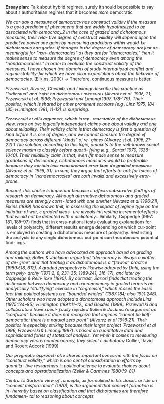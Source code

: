 **Essay plan:**
Talk about hybrid regimes, surely it should be possible to say about a authoritarian regimes that it becomes *more* democratic

*We can say a measure of democracy has construct validity*
*if the measure is a good predictor of phenomena that are*
*widely hypothesized to be associated with democracy.2 In*
*the case of graded and dichotomous measures, their rela-*
*tive degree of construct validity will depend upon the*
*predictive power one gains by measuring gradations*
*within would-be dichotomous categories. If changes in*
*the degree of democracy are just as meaningful for "non-*
*democracies" as they are for "democracies," then it makes*
*sense to measure the degree of democracy even among*
*the "nondemocracies." In order to evaluate the construct*
*validity of the measures, I have chosen two domains of*
*study-international conflict and regime stability-for*
*which we have clear expectations about the behavior of*
*democracies.*
(Elikins, 2000)
-> Therefore, continuous measure is better.

*Przeworski, Alvarez, Cheibub, and Limongi describe this
practice as "ludicrous" and insist on dichotomous measures (Alvarez et al.
1996, 21; Przeworski et al. 1996; Przeworski and Limongi 1997, 178-179).
Their position, which is shared by other prominent scholars (e.g., Linz
1975, 184-185; Huntington 1991, 11-12), is surprising.*

*Przeworski et al.'s argument, which is rep-*
*resentative of the dichotomous view, rests on two logically independent*
*claims-one about validity and one about reliability. Their validity claim is*
*that democracy is first a question of kind before it is one of degree, and we*
*cannot measure the degree of democracy across different "kinds" of re-*
*gimes (Alvarez et al. 1996, 21-22).1 The solution, according to this logic,*
*amounts to the well-known social science maxim to classify before quanti-*
*fying (e.g., Sartori 1970, 1036-1040). Their reliability claim is that, even ifit*
*made sense to measure gradations of democracy, dichotomous measures*
*would be preferable because they contain less measurement error than do*
*graded measures (Alvarez et al. 1996, 31). In sum, they argue that efforts to
look for traces of democracy in "nondemocracies" are
both invalid and excessively error-prone.*

*Second, this choice is important because it affects substantive findings of research on democracy. Although alternative dichotomous and graded measures are strongly corre- lated with one another (Alvarez et al 1996:21), Elkins (1999) has shown that, in assessing the impact of regime type on the initiation of war, a graded meas- ure reveals interesting incremental effects that would not be detected with a dichotomy*...Similarly, Coppedge (1997: 181, 189–97) finds that in cross-national tests evaluating explanations for levels of polyarchy, different results emerge depending on which cut-point is employed in creating a dichotomous measure of polyarchy. Restricting the analysis to any single dichotomous cut-point can thus obscure potential find- ings.

*Among the authors who have advocated an approach based on grading and ranking, Bollen & Jackman argue that “democracy is always a matter of de- gree” and that treating it as dichotomous is a “flawed” practice (1989:618, 612). A graded perspective is likewise adopted by Dahl, using the term poly- archy (1971:2, 8, 231–35; 1989:241, 316–17), and later by Coppedge & Rein- icke (1990). By contrast, Sartori finds that treating the distinction between democracy and nondemocracy in graded terms is an analytically “stultifying” exercise in “degreeism,” which misses the basic fact that political systems are “bounded wholes” (1987:184; also 1991:248). Other scholars who have adopted a dichotomous approach include Linz (1975:184–85), Huntington (1991:11–12), and Geddes (1999). Przeworski and collaborators have speci- fically rejected Bollen & Jackman’s argument as “confused” because it does not recognize that regimes “cannot be half-democratic: there is a natural zero point” (Alvarez et al 1996:21). Their position is especially striking because their larger project (Przeworski et al 1996, Przeworski & Limongi 1997) is based on quantitative data and sophisticated forms of statistical analysis. Yet when it comes to measuring democracy versus nondemocracy, they select a dichotomy*
Collier, David and Robert Adcock (1999)

*Our pragmatic approach also shares important concerns with the focus on “construct validity,” which is one central consideration in efforts by quantita- tive researchers in political science to evaluate choices about concepts and operationalization (Zeller & Carmines 1980:79–81)*

*Central to Sartori’s view of concepts, as formulated in his classic article on “concept misformation” (1970), is the argument that concept formation is in- herently based on classification and that dichotomies are therefore fundamen- tal to reasoning about concepts*


